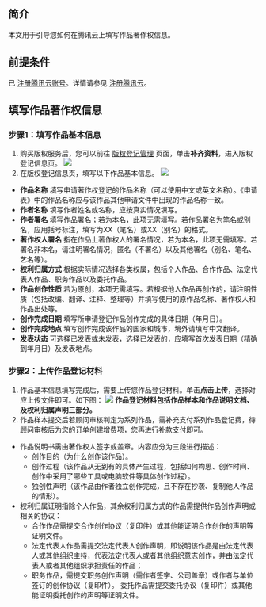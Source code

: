 ## 简介

本文用于引导您如何在腾讯云上填写作品著作权信息。

## 前提条件

已 [注册腾讯云账号](https://cloud.tencent.com/register?s_url=https%3A%2F%2Fcloud.tencent.com%2F)。详情请参见 [注册腾讯云](https://cloud.tencent.com/document/product/378/17985)。

## 填写作品著作权信息

### 步骤1：填写作品基本信息
1. 购买版权服务后，您可以前往 [版权登记管理](https://console.cloud.tencent.com/crr/manage) 页面，单击**补齐资料**，进入版权登记信息页。
![](https://main.qcloudimg.com/raw/aacd29103bfe122eb025c17e5a9146a2.png)
2. 在版权登记信息页，填写以下作品基本信息。
![](https://main.qcloudimg.com/raw/f7b779d37bfae0f8f562c8c308801218.png)
 - **作品名称**
填写申请著作权登记的作品名称（可以使用中文或英文名称）。《申请表》中的作品名称应与该作品其他申请文件中出现的作品名称一致。
 - **作者名称**
填写作者姓名或名称，应按真实情况填写。
 - **作者署名**
填写作品署名；若为本名，此项无需填写。若作品署名为笔名或别名，应用括号标注，填写为XX（笔名）或XX（别名）的格式。
 - **著作权人署名**
指在作品上著作权人的署名情况，若为本名，此项无需填写。若署名非本名，请注明署名情况，匿名（不署名）以及其他署名（别名、笔名、艺名等）。
 - **权利归属方式**
根据实际情况选择各类权属，包括个人作品、合作作品、法定代表人作品、职务作品以及委托作品。
 - **作品创作性质**
若为原创，本项无需填写。若根据他人作品再创作的，请注明性质（包括改编、翻译、注释、整理等）并填写使用的原作品名称、著作权人和作品出处等。
 - **创作完成日期**
填写所申请登记作品创作完成的具体日期（年月日）。
 - **创作完成地点**
填写创作完成该作品的国家和城市，境外请填写中文翻译。
 - **发表状态**
可选择已发表或未发表，选择已发表的，应填写首次发表日期（精确到年月日）及发表地点。


### 步骤2：上传作品登记材料
1. 作品基本信息填写完成后，需要上传您作品登记材料。单击**点击上传**，选择对应上传文件即可。如下图：
![](https://main.qcloudimg.com/raw/3a01abfd9e5544f3d4a05f1d21bb704c.png)
**作品登记材料包括作品样本和作品说明文档、及权利归属声明三部分。**
2. 作品样本提交后若顾问审核判定为系列作品，需补充支付系列作品登记费，待顾问审核后为您的订单创建增费项，您再进行补款支付即可。
 - 作品说明书需由著作权人签字或盖章。内容应分为三段进行描述：
    - 创作目的（为什么创作该作品）。
    - 创作过程（该作品从无到有的具体产生过程，包括如何构思、创作时间、创作中采用了哪些工具或电脑软件等具体创作过程）。
    - 独创性声明（该作品由作者独立创作完成，且不存在抄袭、复制他人作品的情形）。
 - 权利归属证明指除个人作品，其余权利归属方式的作品需提供作品创作声明或相关的协议：
    -  合作作品需提交合作创作协议（复印件）或其他能证明合作创作的声明等证明文件。
    -  法定代表人作品需提交法定代表人创作声明，即说明该作品是由法定代表人或其他组织主持，代表法定代表人或者其他组织意志创作，并由法定代表人或者其他组织承担责任的作品；
    -  职务作品，需提交职务创作声明（需作者签字、公司盖章）或作者与单位签订的创作协议（复印件）。
委托作品需提交委托协议（复印件）或其他能证明委托创作的声明等证明文件。

